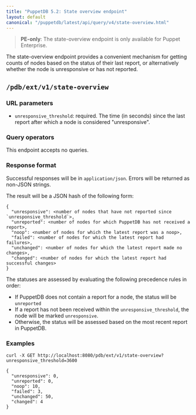 ```yaml
---
title: "PuppetDB 5.2: State overview endpoint"
layout: default
canonical: "/puppetdb/latest/api/query/v4/state-overview.html"
---
```


[event-counts]: ./event-counts.markdown
[events]: ./events.markdown
[curl]: ../curl.markdown
[query]: ./query.markdown

> **PE-only**: The state-overview endpoint is only available for Puppet
> Enterprise.

The state-overview endpoint provides a convenient mechanism for getting counts
of nodes based on the status of their last report, or alternatively whether the
node is unresponsive or has not reported.

## `/pdb/ext/v1/state-overview`

### URL parameters

* `unresponsive_threshold`: required. The time (in seconds) since the last
  report after which a node is considered "unresponsive".

### Query operators

This endpoint accepts no queries.

### Response format

Successful responses will be in `application/json`. Errors will be returned as
non-JSON strings.

The result will be a JSON hash of the following form:

    {
      "unresponsive": <number of nodes that have not reported since `unresponsive_threshold`>,
      "unreported": <number of nodes for which PuppetDB has not received a report>,
      "noop": <number of nodes for which the latest report was a noop>,
      "failed": <number of nodes for which the latest report had failures>,
      "unchanged": <number of nodes for which the latest report made no changes>,
      "changed": <number of nodes for which the latest report had successful changes>
    }

The statuses are assessed by evaluating the following precedence rules in order:
* If PuppetDB does not contain a report for a node, the status will be `unreported`
* If a report has not been received within the `unresponsive_threshold`, the
  node will be marked `unresponsive`.
* Otherwise, the status will be assessed based on the most recent report in
  PuppetDB.

### Examples

    curl -X GET http://localhost:8080/pdb/ext/v1/state-overview?unresponsive_threshold=3600

    {
      "unresponsive": 0,
      "unreported": 0,
      "noop": 10,
      "failed": 3,
      "unchanged": 50,
      "changed": 4
    }
